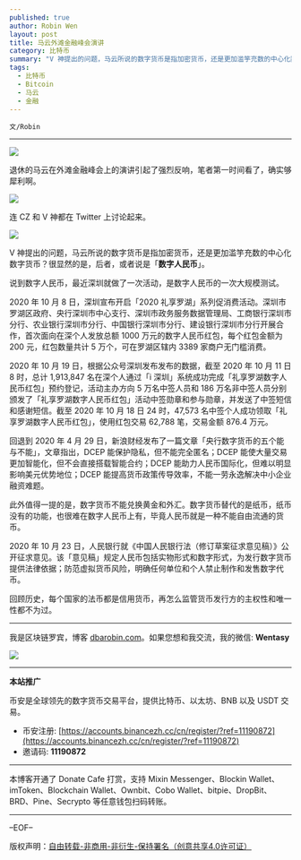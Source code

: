 ```yaml
---
published: true
author: Robin Wen
layout: post
title: 马云外滩金融峰会演讲
category: 比特币
summary: "V 神提出的问题，马云所说的数字货币是指加密货币，还是更加滥竽充数的中心化数字货币？很显然的是，后者，或者说是「数字人民币」。2020 年 10 月 23 日，人民银行就《中国人民银行法（修订草案征求意见稿）》公开征求意见。该「意见稿」规定人民币包括实物形式和数字形式，为发行数字货币提供法律依据；防范虚拟货币风险，明确任何单位和个人禁止制作和发售数字代币。回顾历史，每个国家的法币都是信用货币，再怎么监管货币发行方的主权性和唯一性都不为过。"
tags:
  - 比特币
  - Bitcoin
  - 马云
  - 金融
---
```


`文/Robin`

***

![](https://cdn.dbarobin.com/2w9vr2x.png)

退休的马云在外滩金融峰会上的演讲引起了强烈反响，笔者第一时间看了，确实够犀利啊。

![](https://cdn.dbarobin.com/rbz79g4.png)

连 CZ 和 V 神都在 Twitter 上讨论起来。

![](https://cdn.dbarobin.com/65od6zj.png)

V 神提出的问题，马云所说的数字货币是指加密货币，还是更加滥竽充数的中心化数字货币？很显然的是，后者，或者说是「**数字人民币**」。

说到数字人民币，最近深圳就做了一次活动，是数字人民币的一次大规模测试。

2020 年 10 月 8 日，深圳宣布开启「2020 礼享罗湖」系列促消费活动。深圳市罗湖区政府、央行深圳市中心支行、深圳市政务服务数据管理局、工商银行深圳市分行、农业银行深圳市分行、中国银行深圳市分行、建设银行深圳市分行开展合作，首次面向在深个人发放总额 1000 万元的数字人民币红包，每个红包金额为 200 元，红包数量共计 5 万个，可在罗湖区辖内 3389 家商户无门槛消费。

2020 年 10 月 19 日，根据公众号深圳发布发布的数据，截至 2020 年 10 月 11 日 8 时，总计 1,913,847 名在深个人通过「i 深圳」系统成功完成「礼享罗湖数字人民币红包」预约登记，活动主办方向 5 万名中签人员和 186 万名非中签人员分别颁发了「礼享罗湖数字人民币红包」活动中签勋章和参与勋章，并发送了中签短信和感谢短信。截至 2020 年 10 月 18 日 24 时，47,573 名中签个人成功领取「礼享罗湖数字人民币红包」，使用红包交易 62,788 笔，交易金额 876.4 万元。

回退到 2020 年 4 月 29 日，新浪财经发布了一篇文章「央行数字货币的五个能与不能」，文章指出，DCEP 能保护隐私，但不能完全匿名；DCEP 能使大量交易更加智能化，但不会直接搭载智能合约；DCEP 能助力人民币国际化，但难以明显影响美元优势地位；DCEP 能提高货币政策传导效率，不能一劳永逸解决中小企业融资难题。

此外值得一提的是，数字货币不能兑换黄金和外汇。数字货币替代的是纸币，纸币没有的功能，也很难在数字人民币上有，毕竟人民币就是一种不能自由流通的货币。

2020 年 10 月 23 日，人民银行就《中国人民银行法（修订草案征求意见稿）》公开征求意见。该「意见稿」规定人民币包括实物形式和数字形式，为发行数字货币提供法律依据；防范虚拟货币风险，明确任何单位和个人禁止制作和发售数字代币。

回顾历史，每个国家的法币都是信用货币，再怎么监管货币发行方的主权性和唯一性都不为过。

***

我是区块链罗宾，博客 [dbarobin.com](https://dbarobin.com/)。如果您想和我交流，我的微信: **Wentasy**

![](https://cdn.dbarobin.com/v4yywe2.png)

***

**本站推广**

币安是全球领先的数字货币交易平台，提供比特币、以太坊、BNB 以及 USDT 交易。

* 币安注册: [https://accounts.binancezh.cc/cn/register/?ref=11190872](https://accounts.binancezh.cc/cn/register/?ref=11190872)
* 邀请码: **11190872**

***

本博客开通了 Donate Cafe 打赏，支持 Mixin Messenger、Blockin Wallet、imToken、Blockchain Wallet、Ownbit、Cobo Wallet、bitpie、DropBit、BRD、Pine、Secrypto 等任意钱包扫码转账。

<center>
    <div class="--donate-button"
         data-button-id="f8b9df0d-af9a-460d-8258-d3f435445075"
    ></div>
</center>

***

–EOF–

版权声明：[自由转载-非商用-非衍生-保持署名（创意共享4.0许可证）](http://creativecommons.org/licenses/by-nc-nd/4.0/deed.zh)